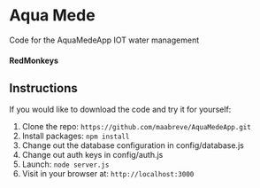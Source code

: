# Aqua Mede

Code for the AquaMedeApp IOT water management

#### RedMonkeys

## Instructions

If you would like to download the code and try it for yourself:

1. Clone the repo: `https://github.com/maabreve/AquaMedeApp.git`
2. Install packages: `npm install`
3. Change out the database configuration in config/database.js
4. Change out auth keys in config/auth.js
5. Launch: `node server.js`
6. Visit in your browser at: `http://localhost:3000`

